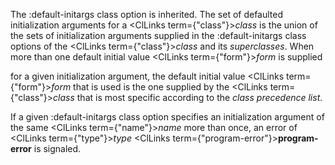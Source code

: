 



The :default-initargs class option is inherited. The set of defaulted initialization arguments for a <ClLinks  term={"class"}><i>class</i></ClLinks> is the union of the sets of initialization arguments supplied in the :default-initargs class options of the <ClLinks  term={"class"}><i>class</i></ClLinks> and its *superclasses*. When more than one default initial value <ClLinks  term={"form"}><i>form</i></ClLinks> is supplied 



for a given initialization argument, the default initial value <ClLinks  term={"form"}><i>form</i></ClLinks> that is used is the one supplied by the <ClLinks  term={"class"}><i>class</i></ClLinks> that is most specific according to the *class precedence list*. 



If a given :default-initargs class option specifies an initialization argument of the same <ClLinks  term={"name"}><i>name</i></ClLinks> more than once, an error of <ClLinks  term={"type"}><i>type</i></ClLinks> <ClLinks  term={"program-error"}><b>program-error</b></ClLinks> is signaled.  







